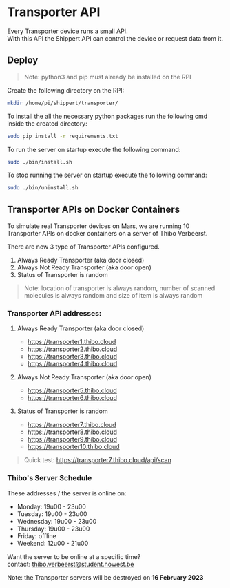 # Transporter API 
Every Transporter device runs a small API.  
With this API the Shippert API can control the device or request data from it.  

## Deploy
> Note: python3 and pip must already be installed on the RPI  

Create the following directory on the RPI: 
```bash
mkdir /home/pi/shippert/transporter/
```

To install the all the necessary python packages run the following cmd inside the created directory:
```bash
sudo pip install -r requirements.txt
```
To run the server on startup execute the following command:
```bash
sudo ./bin/install.sh
```

To stop running the server on startup execute the following command:
```bash
sudo ./bin/uninstall.sh
```


## Transporter APIs on Docker Containers
To simulate real Transporter devices on Mars, we are running 10 Transporter APIs on docker containers on a server of Thibo Verbeerst.

There are now 3 type of Transporter APIs configured.
1. Always Ready Transporter (aka door closed)
2. Always Not Ready Transporter (aka door open)
3. Status of Transporter is random

> Note: location of transporter is always random, number of scanned molecules is always random and size of item is always random

### Transporter API addresses:
1. Always Ready Transporter (aka door closed)
    - https://transporter1.thibo.cloud
    - https://transporter2.thibo.cloud
    - https://transporter3.thibo.cloud
    - https://transporter4.thibo.cloud

2. Always Not Ready Transporter (aka door open)
    - https://transporter5.thibo.cloud
    - https://transporter6.thibo.cloud

3. Status of Transporter is random
    - https://transporter7.thibo.cloud
    - https://transporter8.thibo.cloud
    - https://transporter9.thibo.cloud
    - https://transporter10.thibo.cloud

> Quick test: https://transporter7.thibo.cloud/api/scan

### Thibo's Server Schedule
These addresses / the server is online on:
- Monday: 19u00 - 23u00
- Tuesday: 19u00 - 23u00
- Wednesday: 19u00 - 23u00
- Thursday: 19u00 - 23u00
- Friday: offline
- Weekend: 12u00 - 21u00

Want the server to be online at a specific time?  
contact: thibo.verbeerst@student.howest.be

Note: the Transporter servers will be destroyed on **16 February 2023**
